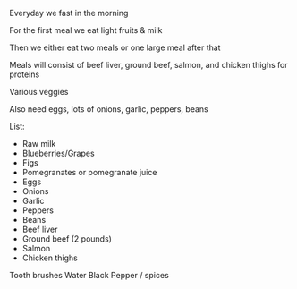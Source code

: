 Everyday we fast in the morning

For the first meal we eat light fruits & milk

Then we either eat two meals or one large meal after that

Meals will consist of beef liver, ground beef, salmon, and chicken thighs for proteins

Various veggies

Also need eggs, lots of onions, garlic, peppers, beans



List:
- Raw milk
- Blueberries/Grapes
- Figs
- Pomegranates or pomegranate juice
- Eggs
- Onions
- Garlic
- Peppers
- Beans
- Beef liver
- Ground beef (2 pounds)
- Salmon
- Chicken thighs

Tooth brushes
Water
Black Pepper / spices